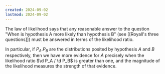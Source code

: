 ```yaml
---
created: 2024-09-02
lastmod: 2024-09-02
---
```

The law of likelihood says that any reasonable answer to the question "When is hypothesis A more likely than hypothesis B" (see [[Royall's three questions]]) must be answered in terms of the likelihood ratio. 

In particular, if $P_A. P_B$ are the distributions posited by hypothesis $A$ and $B$ respectively, then we have more evidence for $A$ precisely when the likelihood ratio $\d P_A / \d P_B$ is greater than one, and the magnitude of the likelihood measures the strength of that evidence. 